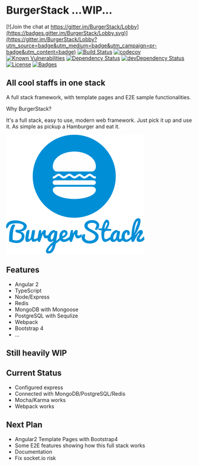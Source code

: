 # BurgerStack ...WIP...

[![Join the chat at https://gitter.im/BurgerStack/Lobby](https://badges.gitter.im/BurgerStack/Lobby.svg)](https://gitter.im/BurgerStack/Lobby?utm_source=badge&utm_medium=badge&utm_campaign=pr-badge&utm_content=badge)
[![Build Status](https://travis-ci.org/ray-g/BurgerStack.svg?branch=master)](https://travis-ci.org/ray-g/BurgerStack)
[![codecov](https://codecov.io/gh/ray-g/BurgerStack/branch/master/graph/badge.svg)](https://codecov.io/gh/ray-g/BurgerStack)
[![Known Vulnerabilities](https://snyk.io/test/github/ray-g/burgerstack/badge.svg)](https://snyk.io/test/github/ray-g/burgerstack)
[![Dependency Status](https://david-dm.org/ray-g/BurgerStack.svg)](https://david-dm.org/ray-g/BurgerStack)
[![devDependency Status](https://david-dm.org/ray-g/BurgerStack/dev-status.svg)](https://david-dm.org/ray-g/BurgerStack)
[![License](https://img.shields.io/badge/license-MIT-blue.svg)](https://opensource.org/licenses/MIT)
[![Badges](https://img.shields.io/badge/badges-8-orange.svg)](http://shields.io/)


## All cool staffs in one stack

A full stack framework, with template pages and E2E sample functionalities.

Why BurgerStack?

It's a full stack, easy to use, modern web framework. Just pick it up and use it. As simple as pickup a Hamburger and eat it.

![Logo](docs/images/logo.png)

## Features

* Angular 2
* TypeScript
* Node/Express
* Redis
* MongoDB with Mongoose
* PostgreSQL with Sequlize
* Webpack
* Bootstrap 4
* ...

## Still heavily WIP

## Current Status

* Configured express
* Connected with MongoDB/PostgreSQL/Redis
* Mocha/Karma works
* Webpack works

## Next Plan

* Angular2 Template Pages with Bootstrap4
* Some E2E features showing how this full stack works
* Documentation
* Fix socket.io risk
